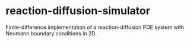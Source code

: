 # reaction-diffusion-simulator
Finite-difference implementation of a reaction-diffusion PDE system with Neumann boundary conditions in 2D.
